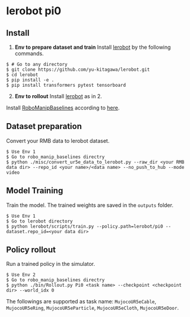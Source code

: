 # lerobot pi0

## Install

1. **Env to prepare dataset and train**
Install [lerobot](https://github.com/yu-kitagawa/lerobot) by the following commands.
```console
$ # Go to any directory
$ git clone https://github.com/yu-kitagawa/lerobot.git
$ cd lerobot
$ pip install -e .
$ pip install transformers pytest tensorboard
```

2. **Env to rollout**
Install [lerobot](https://github.com/yu-kitagawa/lerobot) as in 2.

Install [RoboManipBaselines](https://github.com/isri-aist/RoboManipBaselines) according to [here](../../README.md#Install).

## Dataset preparation

Convert your RMB data to lerobot dataset.

```console
$ Use Env 1
$ Go to robo_manip_baselines directry
$ python ./misc/convert_ur5e_data_to_lerobot.py --raw_dir <your RMB data dir> --repo_id <your name>/<data name> --no_push_to_hub --mode video
```

## Model Training

Train the model. The trained weights are saved in the `outputs` folder.

```console
$ Use Env 1
$ Go to lerobot directory
$ python lerobot/scripts/train.py --policy.path=lerobot/pi0 --dataset.repo_id=<your data dir>
```

## Policy rollout

Run a trained policy in the simulator.

```console
$ Use Env 2
$ Go to robo_manip_baselines directry
$ python ./bin/Rollout.py Pi0 <task name> --checkpoint <checkpoint dir> --world_idx 0
```
The followings are supported as task name: `MujocoUR5eCable`, `MujocoUR5eRing`, `MujocoUR5eParticle`, `MujocoUR5eCloth`, `MujocoUR5eDoor`.
